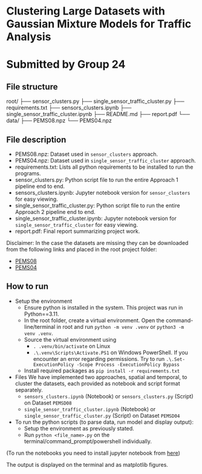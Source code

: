 # Clustering Large Datasets with Gaussian Mixture Models for Traffic Analysis
# Submitted by Group 24

## File structure
root/
├── sensor_clusters.py
├── single_sensor_traffic_cluster.py
├── requirements.txt
├── sensors_clusters.ipynb
├── single_sensor_traffic_cluster.ipynb
├── README.md
├── report.pdf
└── data/
    ├── PEMS08.npz
    └── PEMS04.npz

## File description
- PEMS08.npz: Dataset used in `sensor_clusters` approach.
- PEMS04.npz: Dataset used in `single_sensor_traffic_cluster` approach.
- requirements.txt: Lists all python requirements to be installed to run the programs.
- sensor_clusters.py: Python script file to run the entire Approach 1 pipeline end to end.
- sensors_clusters.ipynb: Jupyter notebook version for `sensor_clusters` for easy viewing.
- single_sensor_traffic_cluster.py: Python script file to run the entire Approach 2 pipeline end to end.
- single_sensor_traffic_cluster.ipynb: Jupyter notebook version for `single_sensor_traffic_cluster` for easy viewing.
- report.pdf: Final report summarizing project work.

Disclaimer: In the case the datasets are missing they can be downloaded from the following links and placed in the root project folder:
- [PEMS08](https://zenodo.org/records/7816008/files/PEMS08.npz?download=1)
- [PEMS04](https://zenodo.org/records/7816008/files/PEMS04.npz?download=1)

## How to run

* Setup the environment
    - Ensure python is installed in the system. This project was run in Python==3.11.
    - In the root folder, create a virtual environment. Open the command-line/terminal in root and run `python -m venv .venv` or `python3 -m venv .venv`.
    - Source the virtual environment using 
        - `. .venv/bin/activate` on Linux
        -  `.\.venv\Scripts\Activate.PS1` on Windows PowerShell.
        If you encounter an error regarding permissions. Try to run `.\.Set-ExecutionPolicy -Scope Process -ExecutionPolicy Bypass`
    - Install required packages as `pip install -r requirements.txt`
* Files
    We have implemented two approaches, spatial and temporal, to cluster the datasets, each provided as notebook and script format separately.
    - `sensors_clusters.ipynb` (Notebook) or `sensors_clusters.py` (Script) on Dataset `PEMSD08`
    - `single_sensor_traffic_cluster.ipynb` (Notebook) or `single_sensor_traffic_cluster.py` (Script) on Dataset `PEMSD04`
* To run the python scripts (to parse data, run model and display output):
    - Setup the environment as previously stated.
    - Run `python <file_name>.py` on the terminal/command_prompt/powershell individually.

(To run the notebooks you need to install jupyter notebook from [here](https://jupyter.org/install))

The output is displayed on the terminal and as matplotlib figures.


